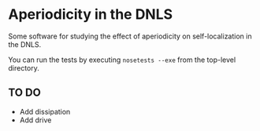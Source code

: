 # Aperiodicity in the DNLS #

Some software for studying the effect of aperiodicity on self-localization
in the DNLS.

You can run the tests by executing `nosetests --exe` from the top-level
directory.

## TO DO ##

* Add dissipation
* Add drive

